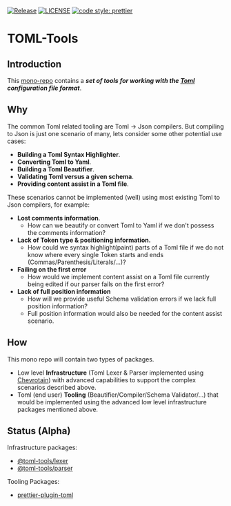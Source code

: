 [![Release](https://github.com/un-ts/toml-tools/actions/workflows/release.yml/badge.svg)](https://github.com/un-ts/toml-tools/actions/workflows/release.yml)
[![LICENSE](https://img.shields.io/badge/license-MIT-lightgrey.svg)](https://raw.githubusercontent.com/bd82/toml-tools/master/LICENSE)
[![code style: prettier](https://img.shields.io/badge/code_style-prettier-ff69b4.svg?style=flat-square)](https://github.com/prettier/prettier)

# TOML-Tools

## Introduction

This [mono-repo][mono-repo] contains a **_set of tools for working with the [Toml][toml] configuration file format_**.

## Why

The common Toml related tooling are Toml -> Json compilers.
But compiling to Json is just one scenario of many,
lets consider some other potential use cases:

- **Building a Toml Syntax Highlighter**.
- **Converting Toml to Yaml**.
- **Building a Toml Beautifier**.
- **Validating Toml versus a given schema**.
- **Providing content assist in a Toml file**.

These scenarios cannot be implemented (well) using
most existing Toml to Json compilers, for example:

- **Lost comments information**.
  - How can we beautify or convert Toml to Yaml if we don't possess the comments information?
- **Lack of Token type & positioning information.**
  - How could we syntax highlight(paint) parts of a Toml file if we do not know
    where every single Token starts and ends (Commas/Parenthesis/Literals/...)?
- **Failing on the first error**
  - How would we implement content assist on a Toml file currently being edited
    if our parser fails on the first error?
- **Lack of full position information**
  - How will we provide useful Schema validation errors if we lack full position information?
  - Full position information would also be needed for the content assist scenario.

## How

This mono repo will contain two types of packages.

- Low level **Infrastructure** (Toml Lexer & Parser implemented using [Chevrotain][chevrotain])
  with advanced capabilities to support the complex scenarios described above.
- Toml (end user) **Tooling** (Beautifier/Compiler/Schema Validator/...) that would be implemented using
  the advanced low level infrastructure packages mentioned above.

## Status (Alpha)

Infrastructure packages:

- [@toml-tools/lexer](./packages/lexer)
- [@toml-tools/parser](./packages/parser)

Tooling Packages:

- [prettier-plugin-toml](./packages/prettier-plugin-toml)

[toml]: https://github.com/toml-lang/toml
[mono-repo]: https://github.com/babel/babel/blob/master/doc/design/monorepo.md
[chevrotain]: https://github.com/SAP/chevrotain
